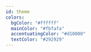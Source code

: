 ```yaml
---
id: theme
colors:
  bgColor: "#ffffff"
  mainColor: "#fbfafa"
  accentuatingColor: "#d10000"
  textColor: "#292929"
---
```

